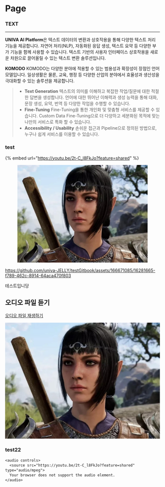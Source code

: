 # Page

### TEXT <a href="#text" id="text"></a>

***

**UNIVA AI Platform**은 텍스트 데이터의 변환과 상호작용을 통해 다양한 텍스트 처리 기능을 제공합니다. 자연어 처리(NLP), 자동화된 응답 생성, 텍스트 요약 등 다양한 부가 기능을 함께 사용할 수 있습니다. 텍스트 기반의 사용자 인터페이스 상호작용을 새로운 차원으로 끌어올릴 수 있는 텍스트 변환 솔루션입니다.

**KOMODO** KOMODO는 다양한 분야에 적용할 수 있는 범용성과 확장성이 장점인 언어 모델입니다. 일상생활은 물론, 교육, 행정 등 다양한 산업의 분야에서 효율성과 생산성을 극대화할 수 있는 솔루션을 제공합니다.

> * **Text Generation** 텍스트의 의미를 이해하고 복잡한 작업/질문에 대한 적절한 답변을 생성합니다. 언어에 대한 뛰어난 이해력과 생성 능력을 통해 대화, 문장 생성, 요약, 번역 등 다양한 작업을 수행할 수 있습니다.
> * **Fine-Tuning** Fine-Tuning을 통한 개인화 및 맞춤형 서비스를 제공할 수 있습니다. Custom Data Fine-Tuning으로 더 다양하고 세분화된 목적에 맞는 나만의 서비스로 특화 할 수 있습니다.
> * **Accessibility / Usability** 손쉬운 접근과 Pipeline으로 정의된 방법으로, 누구나 쉽게 서비스를 이용할 수 있습니다.

### test

{% embed url="https://youtu.be/2t-C_l8FkJo?feature=shared" %}

<figure><img src=".gitbook/assets/c40d5a9de75cc5996b0a89430fe27463.jpg" alt=""><figcaption></figcaption></figure>

https://github.com/univa-JELLY/testGitbook/assets/166671085/16281665-f789-462c-8914-64aca470f803

테스트입니당

## 오디오 파일 듣기

[오디오 파일 재생하기](https://raw.githubusercontent.com/univa-JELLY/testGitbook/master/.gitbook/assets/smaple_audio_KO_W002.mp3)

![](.gitbook/assets/c40d5a9de75cc5996b0a89430fe27463.jpg)

### test22

```
<audio controls>
  <source src="https://youtu.be/2t-C_l8FkJo?feature=shared" type="audio/mpeg">
  Your browser does not support the audio element.
</audio>
```
